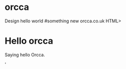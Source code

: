 # orcca
Design hello world 
#something new orcca.co.uk
      HTML>
   <HEAD>
      <TITLE>
         Hello orcca
      </TITLE>
   </HEAD>
<BODY>
   <H1>Hello orcca</H1>
   <P>Saying hello Orcca. </P> 
</BODY>
</HTML>'
